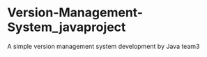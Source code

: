 # Version-Management-System_javaproject
A simple version management system development by Java team3

